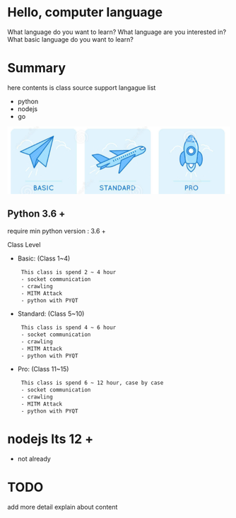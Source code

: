# Hello, computer language

What language do you want to learn?
What language are you interested in?
What basic language do you want to learn?


# Summary
here contents is class source
support langague list

 - python
 - nodejs
 - go


![CLASS-STEP-BY-STEP](/img/stepbystep.png)

## Python 3.6 +
require min python version : 3.6 +

Class Level
 - Basic: (Class 1~4)
        
        This class is spend 2 ~ 4 hour
        - socket communication
        - crawling
        - MITM Attack
        - python with PYQT

 - Standard: (Class 5~10)

        This class is spend 4 ~ 6 hour
        - socket communication
        - crawling
        - MITM Attack
        - python with PYQT

 - Pro: (Class 11~15)

        This class is spend 6 ~ 12 hour, case by case
        - socket communication
        - crawling
        - MITM Attack
        - python with PYQT
  

# nodejs lts 12 +

 - not already



# TODO

add more detail explain about content
